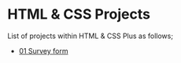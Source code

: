 # HTML & CSS Projects

List of projects within HTML & CSS Plus as follows;

- [01 Survey form](./001-survey-form/README.md)

